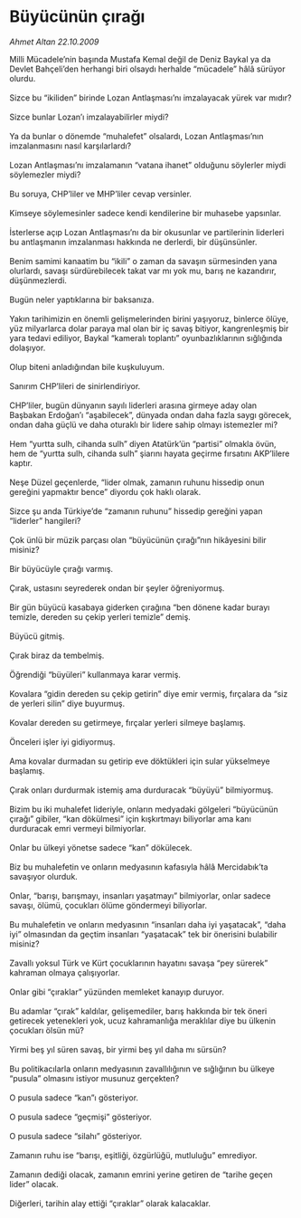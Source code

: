 # Büyücünün çırağı

*Ahmet Altan 22.10.2009*

<div class="taraf_structure_2col_1zq">
<div class="margen_n">



 <p>Milli Mücadele’nin başında Mustafa Kemal değil de Deniz Baykal ya da Devlet Bahçeli’den herhangi biri olsaydı herhalde “mücadele” hâlâ sürüyor olurdu. <br/><br/>Sizce bu “ikiliden” birinde Lozan Antlaşması’nı imzalayacak yürek var mıdır? <br/><br/>Sizce bunlar Lozan’ı imzalayabilirler miydi? <br/><br/>Ya da bunlar o dönemde “muhalefet” olsalardı, Lozan Antlaşması’nın imzalanmasını nasıl karşılarlardı? <br/><br/>Lozan Antlaşması’nı imzalamanın “vatana ihanet” olduğunu söylerler miydi söylemezler miydi? <br/><br/>Bu soruya, CHP’liler ve MHP’liler cevap versinler. <br/><br/>Kimseye söylemesinler sadece kendi kendilerine bir muhasebe yapsınlar. <br/><br/>İsterlerse açıp Lozan Antlaşması’nı da bir okusunlar ve partilerinin liderleri bu antlaşmanın imzalanması hakkında ne derlerdi, bir düşünsünler. <br/><br/>Benim samimi kanaatim bu “ikili” o zaman da savaşın sürmesinden yana olurlardı, savaşı sürdürebilecek takat var mı yok mu, barış ne kazandırır, düşünmezlerdi. <br/><br/>Bugün neler yaptıklarına bir baksanıza. <br/><br/>Yakın tarihimizin en önemli gelişmelerinden birini yaşıyoruz, binlerce ölüye, yüz milyarlarca dolar paraya mal olan bir iç savaş bitiyor, kangrenleşmiş bir yara tedavi ediliyor, Baykal “kameralı toplantı” oyunbazlıklarının sığlığında dolaşıyor. <br/><br/>Olup biteni anladığından bile kuşkuluyum. <br/><br/>Sanırım CHP’lileri de sinirlendiriyor. <br/><br/>CHP’liler, bugün dünyanın sayılı liderleri arasına girmeye aday olan Başbakan Erdoğan’ı “aşabilecek”, dünyada ondan daha fazla saygı görecek, ondan daha güçlü ve daha oturaklı bir lidere sahip olmayı istemezler mi? <br/><br/>Hem “yurtta sulh, cihanda sulh” diyen Atatürk’ün “partisi” olmakla övün, hem de “yurtta sulh, cihanda sulh” şiarını hayata geçirme fırsatını AKP’lilere kaptır. <br/><br/>Neşe Düzel geçenlerde, “lider olmak, zamanın ruhunu hissedip onun gereğini yapmaktır bence” diyordu çok haklı olarak. <br/><br/>Sizce şu anda Türkiye’de “zamanın ruhunu” hissedip gereğini yapan “liderler” hangileri? <br/><br/>Çok ünlü bir müzik parçası olan “büyücünün çırağı”nın hikâyesini bilir misiniz? <br/><br/>Bir büyücüyle çırağı varmış. <br/><br/>Çırak, ustasını seyrederek ondan bir şeyler öğreniyormuş. <br/><br/>Bir gün büyücü kasabaya giderken çırağına “ben dönene kadar burayı temizle, dereden su çekip yerleri temizle” demiş. <br/><br/>Büyücü gitmiş. <br/><br/>Çırak biraz da tembelmiş. <br/><br/>Öğrendiği “büyüleri” kullanmaya karar vermiş. <br/><br/>Kovalara “gidin dereden su çekip getirin” diye emir vermiş, fırçalara da “siz de yerleri silin” diye buyurmuş. <br/><br/>Kovalar dereden su getirmeye, fırçalar yerleri silmeye başlamış. <br/><br/>Önceleri işler iyi gidiyormuş. <br/><br/>Ama kovalar durmadan su getirip eve döktükleri için sular yükselmeye başlamış. <br/><br/>Çırak onları durdurmak istemiş ama durduracak “büyüyü” bilmiyormuş. <br/><br/>Bizim bu iki muhalefet lideriyle, onların medyadaki gölgeleri “büyücünün çırağı” gibiler, “kan dökülmesi” için kışkırtmayı biliyorlar ama kanı durduracak emri vermeyi bilmiyorlar. <br/><br/>Onlar bu ülkeyi yönetse sadece “kan” dökülecek. <br/><br/>Biz bu muhalefetin ve onların medyasının kafasıyla hâlâ Mercidabık’ta savaşıyor olurduk. <br/><br/>Onlar, “barışı, barışmayı, insanları yaşatmayı” bilmiyorlar, onlar sadece savaşı, ölümü, çocukları ölüme göndermeyi biliyorlar. <br/><br/>Bu muhalefetin ve onların medyasının “insanları daha iyi yaşatacak”, “daha iyi” olmasından da geçtim insanları “yaşatacak” tek bir önerisini bulabilir misiniz? <br/><br/>Zavallı yoksul Türk ve Kürt çocuklarının hayatını savaşa “pey sürerek” kahraman olmaya çalışıyorlar. <br/><br/>Onlar gibi “çıraklar” yüzünden memleket kanayıp duruyor. <br/><br/>Bu adamlar “çırak” kaldılar, gelişemediler, barış hakkında bir tek öneri getirecek yetenekleri yok, ucuz kahramanlığa meraklılar diye bu ülkenin çocukları ölsün mü? <br/><br/>Yirmi beş yıl süren savaş, bir yirmi beş yıl daha mı sürsün? <br/><br/>Bu politikacılarla onların medyasının zavallılığının ve sığlığının bu ülkeye “pusula” olmasını istiyor musunuz gerçekten? <br/><br/>O pusula sadece “kan”ı gösteriyor. <br/><br/>O pusula sadece “geçmişi” gösteriyor. <br/><br/>O pusula sadece “silahı” gösteriyor. <br/><br/>Zamanın ruhu ise “barışı, eşitliği, özgürlüğü, mutluluğu” emrediyor. <br/><br/>Zamanın dediği olacak, zamanın emrini yerine getiren de “tarihe geçen lider” olacak. <br/><br/>Diğerleri, tarihin alay ettiği “çıraklar” olarak kalacaklar.</p>
<br/>
<br/>
<br/>



<br/>


<div id="taraf_not">
</div>

</div>


</div>
